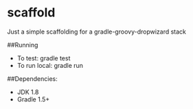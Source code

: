 scaffold
========

Just a simple scaffolding for a gradle-groovy-dropwizard stack

##Running
* To test: gradle test
* To run local: gradle run

##Dependencies:
* JDK 1.8
* Gradle 1.5+
